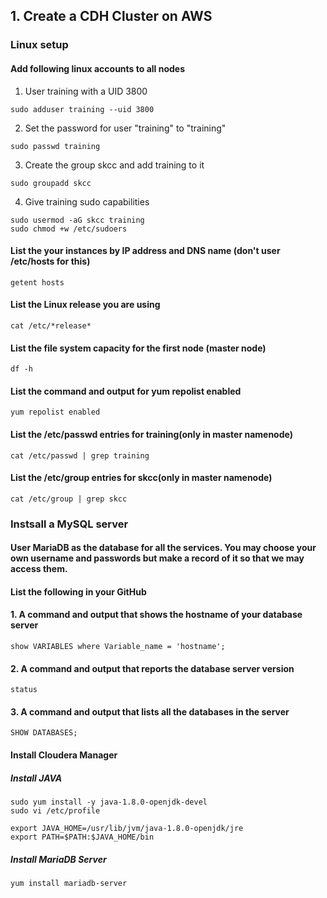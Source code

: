 ## 1. Create a CDH Cluster on AWS
### Linux setup
#### Add following linux accounts to all nodes
1. User training with a UID 3800
```linux
sudo adduser training --uid 3800
```
2. Set the password for user "training" to "training"
```linux
sudo passwd training
```
3. Create the group skcc and add training to it
```linux
sudo groupadd skcc
```
4. Give training sudo capabilities
```linux
sudo usermod -aG skcc training
sudo chmod +w /etc/sudoers
```

#### List the your instances by IP address and DNS name (don't user /etc/hosts for this)
```linux
getent hosts
```

#### List the Linux release you are using
```linux
cat /etc/*release*
```

#### List the file system capacity for the first node (master node)
```linux
df -h
```

#### List the command and output for yum repolist enabled
```linux
yum repolist enabled
```

#### List the /etc/passwd entries for training(only in master namenode)
```linux
cat /etc/passwd | grep training
```

#### List the /etc/group entries for skcc(only in master namenode)
```linux
cat /etc/group | grep skcc
```

### Instsall a MySQL server

#### User MariaDB as the database for all the services. You may choose your own username and passwords but make a record of it so that we may access them.

#### List the following in your GitHub
#### 1. A command and output that shows the hostname of your database server
```linux
show VARIABLES where Variable_name = 'hostname';
```

#### 2. A command and output that reports the database server version
```linux
status
```

#### 3. A command and output that lists all the databases in the server
```linux
SHOW DATABASES;
```

#### Install Cloudera Manager

##### Install JAVA
```linux
sudo yum install -y java-1.8.0-openjdk-devel
sudo vi /etc/profile

export JAVA_HOME=/usr/lib/jvm/java-1.8.0-openjdk/jre
export PATH=$PATH:$JAVA_HOME/bin
```

##### Install MariaDB Server
```linux
yum install mariadb-server
```



